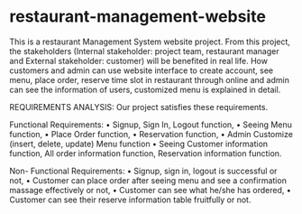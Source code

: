 # restaurant-management-website
This is a restaurant Management System website project.
From this project, the stakeholders (Internal stakeholder: project team, restaurant manager and External stakeholder: customer) will be benefited in real life. 
How customers and admin can use website interface to create account, see menu, place order, reserve time slot in restaurant through online and admin can see the information of users, customized menu is explained in detail.

 REQUIREMENTS ANALYSIS: Our project satisfies these requirements.
  
  
Functional Requirements:
•	Signup, Sign In, Logout function,
•	Seeing Menu function,
•	Place Order function,
•	Reservation function,
•	Admin Customize (insert, delete, update) Menu function
•	Seeing Customer information function, All order information function, Reservation information function.

 Non- Functional Requirements:
•	Signup, sign in, logout is successful or not,
•	Customer can place order after seeing menu and see a confirmation massage effectively or not,
•	Customer can see what he/she has ordered,
•	Customer can see their reserve information table fruitfully or not. 

